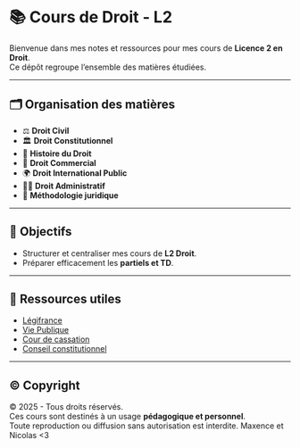 # 📚 Cours de Droit - L2

Bienvenue dans mes notes et ressources pour mes cours de **Licence 2 en Droit**.  
Ce dépôt regroupe l’ensemble des matières étudiées.

---

## 🗂️ Organisation des matières

- ⚖️ **Droit Civil**
- 🏛️ **Droit Constitutionnel**
- 📜 **Histoire du Droit**
- 💼 **Droit Commercial**
- 🌍 **Droit International Public**
- 👩‍⚖️ **Droit Administratif**
- 📖 **Méthodologie juridique**

---

## 🚀 Objectifs

- Structurer et centraliser mes cours de **L2 Droit**.  
- Préparer efficacement les **partiels et TD**.  


---

## 🔗 Ressources utiles

- [Légifrance](https://www.legifrance.gouv.fr)  
- [Vie Publique](https://www.vie-publique.fr)  
- [Cour de cassation](https://www.courdecassation.fr)  
- [Conseil constitutionnel](https://www.conseil-constitutionnel.fr)  

---

## ©️ Copyright

© 2025 - Tous droits réservés.  
Ces cours sont destinés à un usage **pédagogique et personnel**.  
Toute reproduction ou diffusion sans autorisation est interdite. 
Maxence et Nicolas <3
